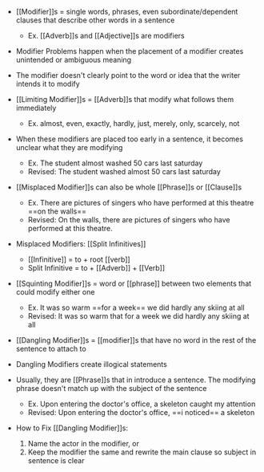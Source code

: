 - [[Modifier]]s = single words, phrases, even subordinate/dependent clauses that describe other words in a sentence
	- Ex. [[Adverb]]s and [[Adjective]]s are modifiers
- Modifier Problems happen when the placement of a modifier creates unintended or ambiguous meaning
- The modifier doesn't clearly point to the word or idea that the writer intends it to modify

- [[Limiting Modifier]]s = [[Adverb]]s that modify what follows them immediately
	- Ex. almost, even, exactly, hardly, just, merely, only, scarcely, not
- When these modifiers are placed too early in a sentence, it becomes unclear what they are modifying
	- Ex. The student almost washed 50 cars last saturday
	- Revised: The student washed almost 50 cars last saturday

- [[Misplaced Modifier]]s can also be whole [[Phrase]]s or [[Clause]]s
	- Ex. There are pictures of singers who have performed at this theatre ==on the walls==
	- Revised: On the walls, there are pictures of singers who have performed at this theatre.
- Misplaced Modifiers: [[Split Infinitives]]
	- [[Infinitive]] = to + root [[verb]]
	- Split Infinitive = to + [[Adverb]] + [[Verb]]

- [[Squinting Modifier]]s = word or [[phrase]] between two elements that could modify either one
	- Ex. It was so warm ==for a week== we did hardly any skiing at all
	- Revised: It was so warm that for a week we did hardly any skiing at all

- [[Dangling Modifier]]s = [[modifier]]s that have no word in the rest of the sentence to attach to
- Dangling Modifiers create illogical statements
- Usually, they are [[Phrase]]s that in introduce a sentence. The modifying phrase doesn't match up with the subject of the sentence
	- Ex. Upon entering the doctor's office, a skeleton caught my attention
	- Revised: Upon entering the doctor's office, ==i noticed== a skeleton
- How to Fix [[Dangling Modifier]]s:
	1. Name the actor in the modifier, or
	2. Keep the modifier the same and rewrite the main clause so subject in sentence is clear
 